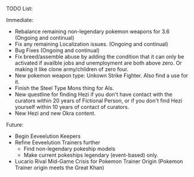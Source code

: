 TODO List:

Immediate: 

* Rebalance remaining non-legendary pokemon weapons for 3.6 (Ongoing and continual)
* Fix any remaining Localization issues. (Ongoing and continual)
* Bug Fixes (Ongoing and continual)
* Fix breed/assemble abuse by adding the condition that it can only be activated if availble jobs and unemployment are both above zero. Or making it like clone army/children of zero four.
* New pokemon weapon type: Unkown Strike Fighter. Also find a use for it.
* Finish the Steel Type Mons thing for AIs.
* New questline for finding Hezi if you don't have contact with the curators within 20 years of Fictional Person, or if you don't find Hezi yourself within 10 years of contact of curators.
* New Hezi and new Okra content.

Future:

* Begin Eeveelution Keepers
* Refine Eeveelution Trainers further
  * Find non-legendary pokeship models
  * Make current pokeships legendary (event-based) only. 
* Lucario Rival Mid-Game Crisis for Pokemon Trainer Origin (Pokemon Trainer origin meets the Great Khan)
